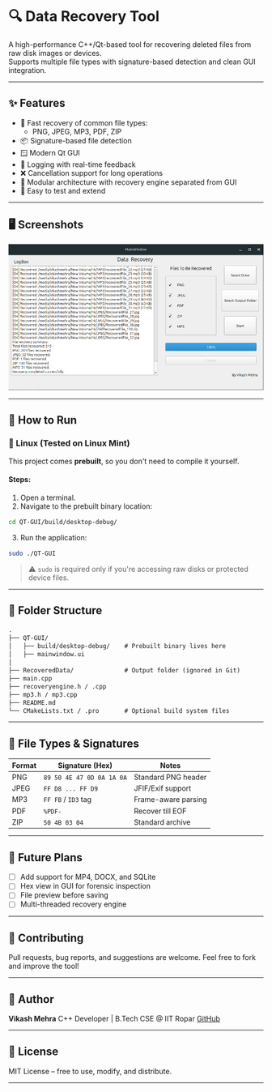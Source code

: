 
# 🔍 Data Recovery Tool

A high-performance C++/Qt-based tool for recovering deleted files from raw disk images or devices.  
Supports multiple file types with signature-based detection and clean GUI integration.

---

## ✨ Features

- 🚀 Fast recovery of common file types:
  - PNG, JPEG, MP3, PDF, ZIP
- 📦 Signature-based file detection
- 🪟 Modern Qt GUI
- 📜 Logging with real-time feedback
- ❌ Cancellation support for long operations
- 🧱 Modular architecture with recovery engine separated from GUI
- 🧪 Easy to test and extend

---

## 🖥️ Screenshots

![Main GUI Screenshot](mainWindow.png)


---

## 🔧 How to Run

### 🐧 Linux (Tested on Linux Mint)

This project comes **prebuilt**, so you don't need to compile it yourself.

#### Steps:

1. Open a terminal.
2. Navigate to the prebuilt binary location:

```bash
cd QT-GUI/build/desktop-debug/
````

3. Run the application:

```bash
sudo ./QT-GUI
```

> ⚠️ `sudo` is required only if you're accessing raw disks or protected device files.

---

## 📁 Folder Structure

```
.
├── QT-GUI/
│   ├── build/desktop-debug/    # Prebuilt binary lives here
│   ├── mainwindow.ui
│  
├── RecoveredData/              # Output folder (ignored in Git)
├── main.cpp
├── recoveryengine.h / .cpp
├── mp3.h / mp3.cpp
├── README.md
└── CMakeLists.txt / .pro       # Optional build system files
```

---

## 🔐 File Types & Signatures

| Format | Signature (Hex)           | Notes               |
| ------ | ------------------------- | ------------------- |
| PNG    | `89 50 4E 47 0D 0A 1A 0A` | Standard PNG header |
| JPEG   | `FF D8 ... FF D9`         | JFIF/Exif support   |
| MP3    | `FF FB` / `ID3` tag       | Frame-aware parsing |
| PDF    | `%PDF-`                   | Recover till EOF    |
| ZIP    | `50 4B 03 04`             | Standard archive    |

---


## 🧩 Future Plans

* [ ] Add support for MP4, DOCX, and SQLite
* [ ] Hex view in GUI for forensic inspection
* [ ] File preview before saving
* [ ] Multi-threaded recovery engine

---

## 🙌 Contributing

Pull requests, bug reports, and suggestions are welcome.
Feel free to fork and improve the tool!

---

## 🧙 Author

**Vikash Mehra**
C++ Developer | B.Tech CSE @ IIT Ropar
[GitHub](https://github.com/VikashMehra01)

---

## 📜 License

MIT License – free to use, modify, and distribute.

---

